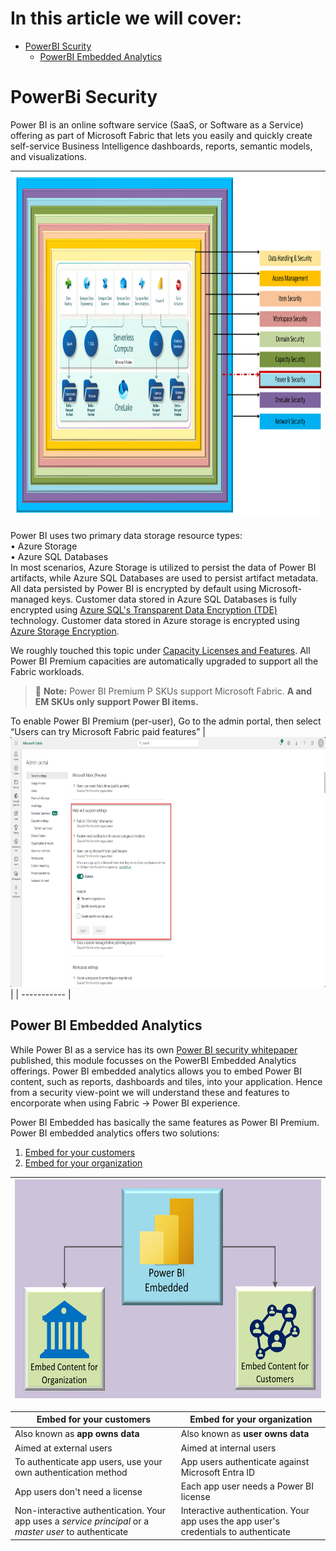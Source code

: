 # In this article we will cover:

* [PowerBI Scurity](#powerbi-security)
  * [PowerBI Embedded Analytics](#power-bi-embedded-analytics)


# PowerBi Security

Power BI is an online software service (SaaS, or Software as a Service) offering as part 
of Microsoft Fabric that lets you easily and quickly create self-service Business 
Intelligence dashboards, reports, semantic models, and visualizations.

|<img src='/Assests/Security/Media/PowerBiSecurity.PNG' width='1000' height='550'>|
| ----------- | 

Power BI uses two primary data storage resource types:</br>
• Azure Storage </br>
• Azure SQL Databases </br>
In most scenarios, Azure Storage is utilized to persist the data of Power BI artifacts, while Azure SQL Databases are used to persist artifact metadata. All data persisted by Power BI is encrypted by default using Microsoft-managed keys. Customer data stored in Azure SQL Databases is fully encrypted using [Azure SQL's Transparent Data Encryption (TDE)](https://learn.microsoft.com/azure/sql-database/transparent-data-encryption-azure-sql) technology. Customer data stored in Azure 
storage is encrypted using [Azure Storage Encryption](https://learn.microsoft.com/azure/storage/common/storage-service-encryption).

We roughly touched this topic under [Capacity Licenses and Features](/Assests/Security/CapacitySecurity.md/#capacity-license). All Power BI Premium capacities are automatically upgraded to support all the Fabric workloads.
> :memo: **Note:** Power BI Premium P SKUs support Microsoft Fabric. **A and EM SKUs only support Power BI items.**

To enable Power BI Premium (per-user), Go to the admin portal, then select “Users can try Microsoft Fabric paid features” 
|<img src='/Assests/Security/Media/EnablingPPUFabric.png' width='900' height='400'>|
| ----------- | 

## Power BI Embedded Analytics

While Power BI as a service has its own [Power BI security whitepaper](https://learn.microsoft.com/power-bi/guidance/whitepaper-powerbi-security) published, this module focusses on the PowerBI Embedded Analytics offerings. Power BI embedded analytics allows you to embed Power BI content, such as reports, dashboards and tiles, into your application. Hence from a security view-point we will understand these and features to encorporate when using Fabric -> Power BI experience. 

Power BI Embedded has basically the same features as Power BI Premium. Power BI embedded analytics offers two solutions:

1. [Embed for your customers](https://learn.microsoft.com/power-bi/developer/embedded/embedded-analytics-power-bi#embed-for-your-customers)
2. [Embed for your organization](https://learn.microsoft.com/power-bi/developer/embedded/embedded-analytics-power-bi#embed-for-your-organization)

|<img src='/Assests/Security/Media/PowerBiEmbedded.PNG' width='550' height='350'>|
| ----------- | 

|Embed for your customers  |Embed for your organization  |
|---------|---------|
|Also known as **app owns data**         |Also known as **user owns data**         |
|Aimed at external users         |Aimed at internal users         |
|To authenticate app users, use your own authentication method        |App users authenticate against Microsoft Entra ID         |
|App users don't need a license         |Each app user needs a Power BI license         |
|Non-interactive authentication. Your app uses a *service principal* or a *master user* to authenticate        |Interactive authentication. Your app uses the app user's credentials to authenticate         |